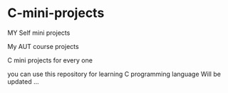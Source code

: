 # C-mini-projects
MY Self mini projects

My AUT course projects

C mini projects for every one

you can use this repository for learning C programming language
Will be updated ...
